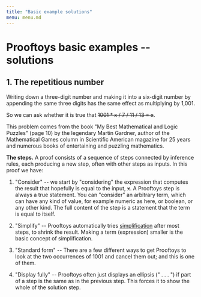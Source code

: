 ```yaml
---
title: "Basic example solutions"
menu: menu.md
---
```


# Prooftoys basic examples -- solutions

<a name=repetitious-number id=example></a>
## 1. The repetitious number

Writing down a three-digit number and making it into a six-digit
number by appending the same three digits has the same effect as
multiplying by 1,001.

So we can ask whether it is true that
<s>1001 * x / 7 / 11 / 13 = x</s>.

<div class="proof-editor mb-4" data-steps='
(steps
(1 consider (t ((((1001 * x) / 7) / 11) / 13)))
(2 simplifyFocalPart (s 1))
(3 arrangeTerm (s 2) (path "/right/right"))
(4 display (s 3))
)'></div>

This problem comes from the book "My Best Mathematical and Logic
Puzzles" (page 10) by the legendary Martin Gardner, author of the
Mathematical Games column in Scientific American magazine for 25 years
and numerous books of entertaining and puzzling mathematics.

**The steps.** A proof consists of a sequence of steps connected by
inference rules, each producing a new step, often with other steps as
inputs.  In this proof we have:

1. "Consider" -- we start by "considering" the expression that
   computes the result that hopefully is equal to the input, <s>x</s>.
   A Prooftoys step is always a true statement.  You can "consider" an
   arbitrary term, which can have any kind of value, for example
   numeric as here, or boolean, or any other kind.  The full content
   of the step is a statement that the term is equal to itself.
   
2.  "Simplify" -- Prooftoys automatically tries
    [simplification](/simplification/) after most steps, to shrink the
    result.  Making a term (expression) smaller is the basic concept
    of simplification.
	
3.  "Standard form" -- There are a few different ways to get Prooftoys
    to look at the two occurrences of 1001 and cancel them out; and
    this is one of them.
	
4.  "Display fully" -- Prooftoys often just displays an ellipsis ("
    . . . ") if part of a step is the same as in the previous step.
    This forces it to show the whole of the solution step.
